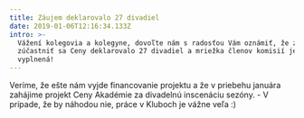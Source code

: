 ```yaml
---
title: Záujem deklarovalo 27 divadiel
date: 2019-01-06T12:16:34.133Z
intro: >-
  Vážení kolegovia a kolegyne, dovoľte nám s radosťou Vám oznámiť, že záujem
  zúčastniť sa Ceny deklarovalo 27 divadiel a mriežka členov komisií je tiež
  vyplnená!
---
```

Veríme, že ešte nám vyjde financovanie projektu a že v priebehu januára zahájime projekt Ceny Akadémie za divadelnú inscenáciu sezóny. - V prípade, že by náhodou nie, práce v Kluboch je vážne veľa :)
